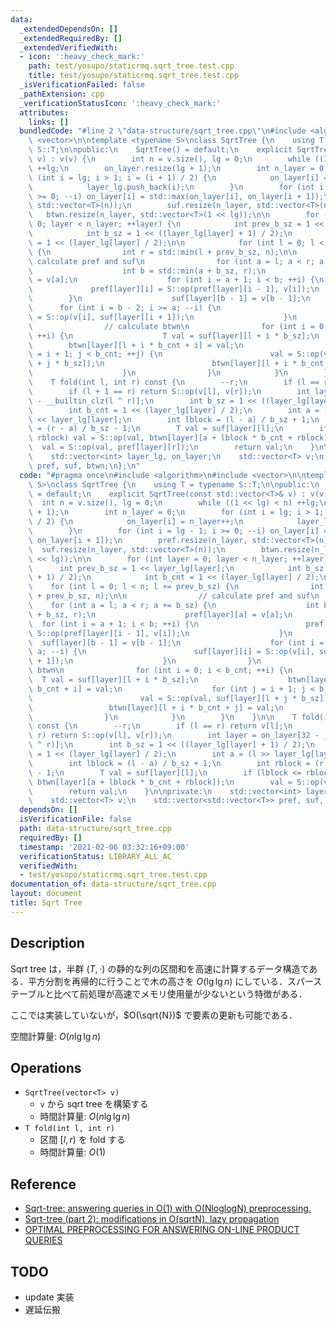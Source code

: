 ```yaml
---
data:
  _extendedDependsOn: []
  _extendedRequiredBy: []
  _extendedVerifiedWith:
  - icon: ':heavy_check_mark:'
    path: test/yosupo/staticrmq.sqrt_tree.test.cpp
    title: test/yosupo/staticrmq.sqrt_tree.test.cpp
  _isVerificationFailed: false
  _pathExtension: cpp
  _verificationStatusIcon: ':heavy_check_mark:'
  attributes:
    links: []
  bundledCode: "#line 2 \"data-structure/sqrt_tree.cpp\"\n#include <algorithm>\n#include\
    \ <vector>\n\ntemplate <typename S>\nclass SqrtTree {\n    using T = typename\
    \ S::T;\n\npublic:\n    SqrtTree() = default;\n    explicit SqrtTree(const std::vector<T>&\
    \ v) : v(v) {\n        int n = v.size(), lg = 0;\n        while ((1 << lg) < n)\
    \ ++lg;\n        on_layer.resize(lg + 1);\n        int n_layer = 0;\n        for\
    \ (int i = lg; i > 1; i = (i + 1) / 2) {\n            on_layer[i] = n_layer++;\n\
    \            layer_lg.push_back(i);\n        }\n        for (int i = lg - 1; i\
    \ >= 0; --i) on_layer[i] = std::max(on_layer[i], on_layer[i + 1]);\n        pref.resize(n_layer,\
    \ std::vector<T>(n));\n        suf.resize(n_layer, std::vector<T>(n));\n     \
    \   btwn.resize(n_layer, std::vector<T>(1 << lg));\n\n        for (int layer =\
    \ 0; layer < n_layer; ++layer) {\n            int prev_b_sz = 1 << layer_lg[layer];\n\
    \            int b_sz = 1 << ((layer_lg[layer] + 1) / 2);\n            int b_cnt\
    \ = 1 << (layer_lg[layer] / 2);\n\n            for (int l = 0; l < n; l += prev_b_sz)\
    \ {\n                int r = std::min(l + prev_b_sz, n);\n\n                //\
    \ calculate pref and suf\n                for (int a = l; a < r; a += b_sz) {\n\
    \                    int b = std::min(a + b_sz, r);\n                    pref[layer][a]\
    \ = v[a];\n                    for (int i = a + 1; i < b; ++i) {\n           \
    \             pref[layer][i] = S::op(pref[layer][i - 1], v[i]);\n            \
    \        }\n                    suf[layer][b - 1] = v[b - 1];\n              \
    \      for (int i = b - 2; i >= a; --i) {\n                        suf[layer][i]\
    \ = S::op(v[i], suf[layer][i + 1]);\n                    }\n                }\n\
    \                // calculate btwn\n                for (int i = 0; i < b_cnt;\
    \ ++i) {\n                    T val = suf[layer][l + i * b_sz];\n            \
    \        btwn[layer][l + i * b_cnt + i] = val;\n                    for (int j\
    \ = i + 1; j < b_cnt; ++j) {\n                        val = S::op(val, suf[layer][l\
    \ + j * b_sz]);\n                        btwn[layer][l + i * b_cnt + j] = val;\n\
    \                    }\n                }\n            }\n        }\n    }\n\n\
    \    T fold(int l, int r) const {\n        --r;\n        if (l == r) return v[l];\n\
    \        if (l + 1 == r) return S::op(v[l], v[r]);\n        int layer = on_layer[32\
    \ - __builtin_clz(l ^ r)];\n        int b_sz = 1 << ((layer_lg[layer] + 1) / 2);\n\
    \        int b_cnt = 1 << (layer_lg[layer] / 2);\n        int a = (l >> layer_lg[layer])\
    \ << layer_lg[layer];\n        int lblock = (l - a) / b_sz + 1;\n        int rblock\
    \ = (r - a) / b_sz - 1;\n        T val = suf[layer][l];\n        if (lblock <=\
    \ rblock) val = S::op(val, btwn[layer][a + lblock * b_cnt + rblock]);\n      \
    \  val = S::op(val, pref[layer][r]);\n        return val;\n    }\n\nprivate:\n\
    \    std::vector<int> layer_lg, on_layer;\n    std::vector<T> v;\n    std::vector<std::vector<T>>\
    \ pref, suf, btwn;\n};\n"
  code: "#pragma once\n#include <algorithm>\n#include <vector>\n\ntemplate <typename\
    \ S>\nclass SqrtTree {\n    using T = typename S::T;\n\npublic:\n    SqrtTree()\
    \ = default;\n    explicit SqrtTree(const std::vector<T>& v) : v(v) {\n      \
    \  int n = v.size(), lg = 0;\n        while ((1 << lg) < n) ++lg;\n        on_layer.resize(lg\
    \ + 1);\n        int n_layer = 0;\n        for (int i = lg; i > 1; i = (i + 1)\
    \ / 2) {\n            on_layer[i] = n_layer++;\n            layer_lg.push_back(i);\n\
    \        }\n        for (int i = lg - 1; i >= 0; --i) on_layer[i] = std::max(on_layer[i],\
    \ on_layer[i + 1]);\n        pref.resize(n_layer, std::vector<T>(n));\n      \
    \  suf.resize(n_layer, std::vector<T>(n));\n        btwn.resize(n_layer, std::vector<T>(1\
    \ << lg));\n\n        for (int layer = 0; layer < n_layer; ++layer) {\n      \
    \      int prev_b_sz = 1 << layer_lg[layer];\n            int b_sz = 1 << ((layer_lg[layer]\
    \ + 1) / 2);\n            int b_cnt = 1 << (layer_lg[layer] / 2);\n\n        \
    \    for (int l = 0; l < n; l += prev_b_sz) {\n                int r = std::min(l\
    \ + prev_b_sz, n);\n\n                // calculate pref and suf\n            \
    \    for (int a = l; a < r; a += b_sz) {\n                    int b = std::min(a\
    \ + b_sz, r);\n                    pref[layer][a] = v[a];\n                  \
    \  for (int i = a + 1; i < b; ++i) {\n                        pref[layer][i] =\
    \ S::op(pref[layer][i - 1], v[i]);\n                    }\n                  \
    \  suf[layer][b - 1] = v[b - 1];\n                    for (int i = b - 2; i >=\
    \ a; --i) {\n                        suf[layer][i] = S::op(v[i], suf[layer][i\
    \ + 1]);\n                    }\n                }\n                // calculate\
    \ btwn\n                for (int i = 0; i < b_cnt; ++i) {\n                  \
    \  T val = suf[layer][l + i * b_sz];\n                    btwn[layer][l + i *\
    \ b_cnt + i] = val;\n                    for (int j = i + 1; j < b_cnt; ++j) {\n\
    \                        val = S::op(val, suf[layer][l + j * b_sz]);\n       \
    \                 btwn[layer][l + i * b_cnt + j] = val;\n                    }\n\
    \                }\n            }\n        }\n    }\n\n    T fold(int l, int r)\
    \ const {\n        --r;\n        if (l == r) return v[l];\n        if (l + 1 ==\
    \ r) return S::op(v[l], v[r]);\n        int layer = on_layer[32 - __builtin_clz(l\
    \ ^ r)];\n        int b_sz = 1 << ((layer_lg[layer] + 1) / 2);\n        int b_cnt\
    \ = 1 << (layer_lg[layer] / 2);\n        int a = (l >> layer_lg[layer]) << layer_lg[layer];\n\
    \        int lblock = (l - a) / b_sz + 1;\n        int rblock = (r - a) / b_sz\
    \ - 1;\n        T val = suf[layer][l];\n        if (lblock <= rblock) val = S::op(val,\
    \ btwn[layer][a + lblock * b_cnt + rblock]);\n        val = S::op(val, pref[layer][r]);\n\
    \        return val;\n    }\n\nprivate:\n    std::vector<int> layer_lg, on_layer;\n\
    \    std::vector<T> v;\n    std::vector<std::vector<T>> pref, suf, btwn;\n};"
  dependsOn: []
  isVerificationFile: false
  path: data-structure/sqrt_tree.cpp
  requiredBy: []
  timestamp: '2021-02-06 03:32:16+09:00'
  verificationStatus: LIBRARY_ALL_AC
  verifiedWith:
  - test/yosupo/staticrmq.sqrt_tree.test.cpp
documentation_of: data-structure/sqrt_tree.cpp
layout: document
title: Sqrt Tree
---
```


## Description

Sqrt tree は，半群 $(T, \cdot)$ の静的な列の区間和を高速に計算するデータ構造である．平方分割を再帰的に行うことで木の高さを $O(\lg\lg n)$ にしている．スパーステーブルと比べて前処理が高速でメモリ使用量が少ないという特徴がある．

ここでは実装していないが，$O(\sqrt{N})$ で要素の更新も可能である．

空間計算量: $O(n\lg\lg n)$

## Operations

- `SqrtTree(vector<T> v)`
    - `v` から sqrt tree を構築する
    - 時間計算量: $O(n\lg\lg n)$
- `T fold(int l, int r)`
    - 区間 $[l, r)$ を fold する
    - 時間計算量: $O(1)$

## Reference

- [Sqrt-tree: answering queries in O(1) with O(NloglogN) preprocessing.](https://codeforces.com/blog/entry/57046)
- [Sqrt-tree (part 2): modifications in O(sqrtN), lazy propagation](https://codeforces.com/blog/entry/59092)
- [OPTIMAL PREPROCESSING FOR ANSWERING ON-LINE PRODUCT QUERIES](https://citeseerx.ist.psu.edu/viewdoc/download?doi=10.1.1.79.1554&rep=rep1&type=pdf)

## TODO

- update 実装
- 遅延伝搬
